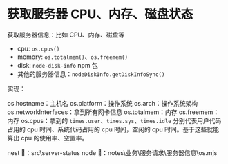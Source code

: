 # 获取服务器 CPU、内存、磁盘状态

获取服务器信息：比如 CPU、内存、磁盘等

- cpu: `os.cpus()`
- memory: `os.totalmem()`、`os.freemem()`
- disk: `node-disk-info` npm 包
- 其他的服务器信息：`nodeDiskInfo.getDiskInfoSync()`

实现：

os.hostname：主机名
os.platform：操作系统
os.arch：操作系统架构
os.networkInterfaces：拿到所有网卡信息
os.totalmem：内存
os.freemem：内存
os.cpus：拿到的 `times.user`、`times.sys`、`times.idle` 分别代表用户代码占用的 cpu 时间、系统代码占用的 cpu 时间，空闲的 cpu 时间。基于这些就能算出 cpu 的使用率、空置率。

nest 🌰：src\server-status
node 🌰：notes\业务\服务请求\服务器信息\os.mjs
